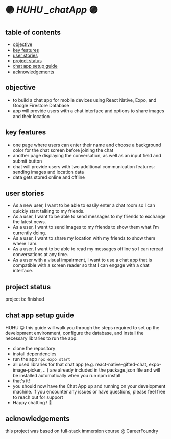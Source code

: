 # :purple_circle: *HUHU _chatApp* :purple_circle:


## table of contents
* [objective](#objective)
* [key features](#key-features)
* [user stories](#user-stories)
* [project status](#project-status)
* [chat app setup guide](#chat-app-setup-guide)
* [acknowledgements](#acknowledgements)

## objective
- to build a chat app for mobile devices using React Native, Expo, and Google Firestore Database
- app will provide users with a chat interface and options to share images and their location
  
## key features
- one page where users can enter their name and choose a background color for the chat screen
before joining the chat
- another page displaying the conversation, as well as an input field and submit button
- chat will provide users with two additional communication features: sending images
and location data
- data gets stored online and offline

## user stories 
- As a new user, I want to be able to easily enter a chat room so I can quickly start talking to my
friends.
- As a user, I want to be able to send messages to my friends to exchange
the latest news.
- As a user, I want to send images to my friends to show them what I’m currently doing.
- As a user, I want to share my location with my friends to show them where I am.
- As a user, I want to be able to read my messages offline so I can reread conversations at any time.
- As a user with a visual impairment, I want to use a chat app that is compatible with a screen
reader so that I can engage with a chat interface.

## project status
project is: finished

## chat app setup guide
HUHU 🙃 this guide will walk you through the steps required to set up the development environment, configure the database, and install the necessary libraries to run the app.
- clone the repository
- install dependencies
- run the app `npx expo start`
- all used libraries for that chat app (e.g. react-native-gifted-chat, expo-image-picker, .. ) are already included in the package.json file and will be installed automatically when you run npm install
- that's it!
- you should now have the Chat App up and running on your development machine. if you encounter any issues or have questions, please feel free to reach out for support
- Happy chatting ! 🚀




## acknowledgements
this project was based on full-stack immersion course @ CareerFoundry
